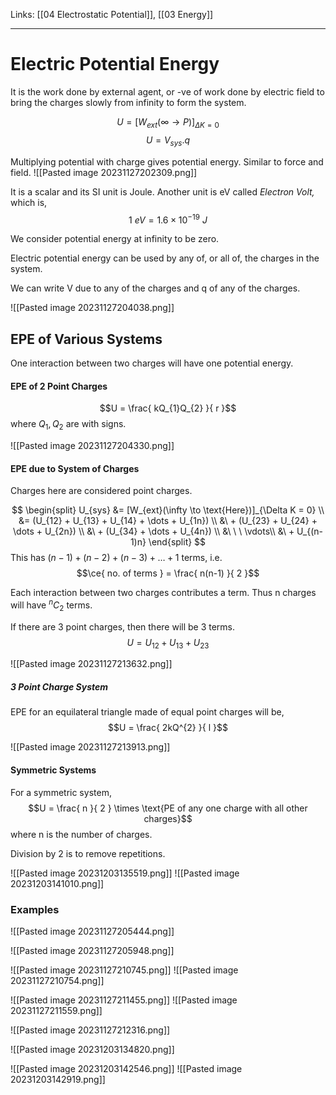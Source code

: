 Links: [[04 Electrostatic Potential]], [[03 Energy]]
___
# Electric Potential Energy 
It is the work done by external agent, or -ve of work done by electric field to bring the charges slowly from infinity to form the system. 

$$U = [W_{ext}(\infty \to P)]_{\Delta K = 0}$$
$$U = V_{sys} . q$$

Multiplying potential with charge gives potential energy. Similar to force and field. 
![[Pasted image 20231127202309.png]]


It is a scalar and its SI unit is Joule. 
Another unit is eV called *Electron Volt,* which is,
$$1\ eV = 1.6 \times 10^{-19}\ J$$

We consider potential energy at infinity to be zero. 

Electric potential energy can be used by any of, or all of, the charges in the system. 

We can write V due to any of the charges and q of any of the charges. 

![[Pasted image 20231127204038.png]]

## EPE of Various Systems 
One interaction between two charges will have one potential energy.

#### EPE of 2 Point Charges 
$$U = \frac{ kQ_{1}Q_{2} }{ r }$$
where $Q_{1},Q_{2}$ are with signs. 

![[Pasted image 20231127204330.png]]

#### EPE due to System of Charges 
Charges here are considered point charges. 

$$
\begin{split}
U_{sys} &= [W_{ext}(\infty \to \text{Here})]_{\Delta K = 0} \\
&= (U_{12} + U_{13} + U_{14} + \dots + U_{1n}) \\
&\ + (U_{23} + U_{24} + \dots + U_{2n}) \\
&\ + (U_{34} + \dots + U_{4n}) \\
&\ \ \ \vdots\\
&\ + U_{(n-1)n} 
\end{split}
$$
This has $(n-1) + (n-2) + (n-3) + \dots + 1$ terms, i.e. 
$$\ce{ no. of terms } = \frac{ n(n-1) }{ 2 }$$

Each interaction between two charges contributes a term. Thus n charges will have ${}^{n}C_{2}$ terms.

If there are 3 point charges, then there will be 3 terms. 
$$U = U_{12} + U_{13} + U_{23}$$

![[Pasted image 20231127213632.png]]

##### 3 Point Charge System
EPE for an equilateral triangle made of equal point charges will be,
$$U = \frac{ 2kQ^{2} }{ l }$$

![[Pasted image 20231127213913.png]]

#### Symmetric Systems
For a symmetric system,
$$U = \frac{ n }{ 2 } \times \text{PE of any one charge with all other charges}$$
where n is the number of charges.

Division by 2 is to remove repetitions. 

![[Pasted image 20231203135519.png]]
![[Pasted image 20231203141010.png]]

### Examples
![[Pasted image 20231127205444.png]]

![[Pasted image 20231127205948.png]]

![[Pasted image 20231127210745.png]]
![[Pasted image 20231127210754.png]]

![[Pasted image 20231127211455.png]]
![[Pasted image 20231127211559.png]]

![[Pasted image 20231127212316.png]]

![[Pasted image 20231203134820.png]]

![[Pasted image 20231203142546.png]]
![[Pasted image 20231203142919.png]]